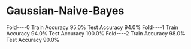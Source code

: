 # Gaussian-Naive-Bayes
Fold----0
Train Accuracy 95.0%
Test Accuracy  94.0%
Fold----1
Train Accuracy 94.0%
Test Accuracy  100.0%
Fold----2
Train Accuracy 98.0%
Test Accuracy  90.0%
